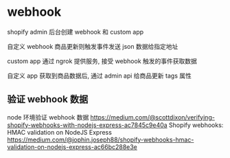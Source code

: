 # webhook

shopify admin 后台创建 webhook 和 custom app

自定义 webhook 商品更新则触发事件发送 json 数据给指定地址

custom app 通过 ngrok 提供服务, 接受 webhook 触发的事件获取数据

自定义 app 获取到商品数据后, 通过 admin api 给商品更新 tags 属性

## 验证 webhook 数据

node 环境验证 webhook 数据
<https://medium.com/@scottdixon/verifying-shopify-webhooks-with-nodejs-express-ac7845c9e40a>
Shopify webhooks: HMAC validation on NodeJS Express
<https://medium.com/@jophin.joseph88/shopify-webhooks-hmac-validation-on-nodejs-express-ac66bc288e3e>
